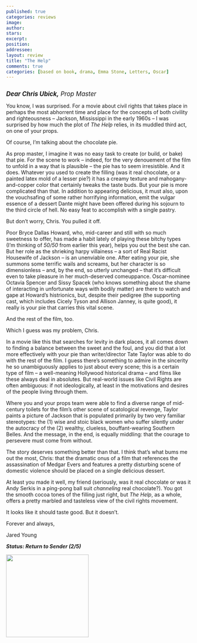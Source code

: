 ```yaml
---
published: true
categories: reviews
image:
author: 
stars: 
excerpt: 
position: 
addressee: 
layout: review
title: "The Help"
comments: true
categories: [based on book, drama, Emma Stone, Letters, Oscar]
---
```

<div><p><span class="full-image-block ssNonEditable"><span><img src="http://static.squarespace.com/static/5005f6bcc4aa41161b33e89e/5329cf1fe4b07c068ebf74de/5329cf1fe4b07c068ebf74ec/1336621071227/thehelp.jpg" alt="" /></span></span></p>
<p><span style="font-size:120%;"><em><strong>Dear Chris Ubick,</strong> Prop Master</em></span></p>
<p>You know, I was surprised. For a movie about civil rights that takes place in perhaps the most abhorrent time and place for the concepts of both civility and righteousness &ndash; Jackson, Mississippi in the early 1960s &ndash; I was surprised by how much the plot of <em>The Help </em>relies, in its muddled third act, on one of your props.</p>
<p>Of course, I&rsquo;m talking about the chocolate pie.</p>
<p>As prop master, I imagine it was no easy task to create (or build, or bake) that pie.  For the scene to work &ndash; indeed, for the very denouement of the film to unfold in a way that is plausible &ndash; the pie has to seem irresistible. And it does. Whatever you used to create the filling (was it real chocolate, or a painted latex mold of a lesser pie?) it has a creamy texture and mahogany-and-copper color that certainly tweaks the taste buds. But your pie is more complicated than that. In addition to appearing delicious, it must also, upon the vouchsafing of some rather horrifying information, emit the vulgar essence of a dessert Dante might have been offered during his sojourn to the third circle of hell. No easy feat to accomplish with a single pastry.</p>
<p>But don&rsquo;t worry, Chris. You pulled it off.</p>
<p>Poor Bryce Dallas Howard, who, mid-career and still with so much sweetness to offer, has made a habit lately of playing these bitchy types (I&rsquo;m thinking of <em>50/50</em> from earlier this year), helps you out the best she can.  But her role as the shrieking harpy villainess &ndash; a sort of Real Racist Housewife of Jackson &ndash; is an unenviable one. After eating your pie, she summons some terrific wails and screams, but her character is so dimensionless &ndash; and, by the end, so utterly unchanged &ndash; that it&rsquo;s difficult even to take pleasure in her much-deserved comeuppance. Oscar-nominee Octavia Spencer and Sissy Spacek (who knows something about the shame of interacting in unfortunate ways with bodily matter) are there to watch and gape at Howard&rsquo;s histrionics, but, despite their pedigree (the supporting cast, which includes Cicely Tyson and Allison Janney, is quite good), it really is your pie that carries this vital scene.</p>
<p>And the rest of the film, too.</p>
<p>Which I guess was my problem, Chris.</p>
<p>In a movie like this that searches for levity in dark places, it all comes down to finding a balance between the sweet and the foul, and you did that a lot more effectively with your pie than writer/director Tate Taylor was able to do with the rest of the film.  I guess there&rsquo;s something to admire in the sincerity he so unambiguously applies to just about every scene; this is a certain type of film &ndash; a well-meaning Hollywood historical drama &ndash; and films like these always deal in absolutes.  But real-world issues like Civil Rights are often ambiguous: if not ideologically, at least in the motivations and desires of the people living through them.</p>
<p>Where you and your props team were able to find a diverse range of mid-century toilets for the film&rsquo;s other scene of scatological revenge, Taylor paints a picture of Jackson that is populated primarily by two very familiar stereotypes: the (1) wise and stoic black women who suffer silently under the autocracy of the (2) wealthy, clueless, bouffant-wearing Southern Belles. And the message, in the end, is equally middling: that the courage to persevere must come from without.</p>
<p>The story deserves something better than that. I think that&rsquo;s what bums me out the most, Chris: that the dramatic onus of a film that references the assassination of Medgar Evers and features a pretty disturbing scene of domestic violence should be placed on a single delicious dessert.</p>
<p>At least you made it well, my friend (seriously, was it real chocolate or was it Andy Serkis in a ping-pong ball suit <em>channeling</em> real chocolate?). You got the smooth cocoa tones of the filling just right, but <em>The Help</em>, as a whole, offers a pretty marbled and tasteless view of the civil rights movement.</p>
<p>It looks like it should taste good.  But it doesn&rsquo;t.</p>
<p>Forever and always,</p>
<p>Jared Young</p>
<p><em><strong>Status: Return to Sender (2/5)</strong></em></p>
<p><span class="full-image-block ssNonEditable"><span><a href="http://www.zip.ca/Browse/Title.aspx?f=titleId%28203558%29"><img style="width:225px;" src="http://static.squarespace.com/static/5005f6bcc4aa41161b33e89e/5329cf1fe4b07c068ebf74de/5329cf20e4b07c068ebf7d4f/1343245704065/Rent-it-on-Zip.png" alt="" /></a></span></span></p></div>
